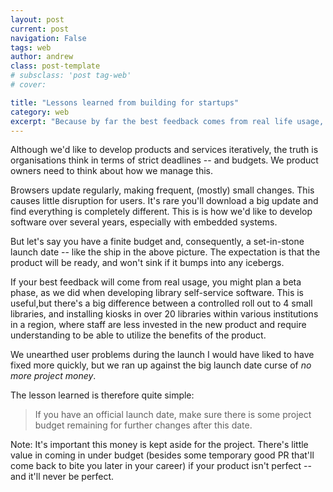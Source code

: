 ```yaml
---
layout: post
current: post
navigation: False
tags: web
author: andrew
class: post-template
# subsclass: 'post tag-web'
# cover: 

title: "Lessons learned from building for startups"
category: web
excerpt: "Because by far the best feedback comes from real life usage, you should look at keeping back development money post-official launch."
---
```


Although we'd like to develop products and services iteratively, the truth is organisations think in terms of strict deadlines -- and budgets. We product owners need to think about how we manage this.

Browsers update regularly, making frequent, (mostly) small changes. This causes little disruption for users. It's rare you'll download a big update and find everything is completely different. This is is how we'd like to develop software over several years, especially with embedded systems.

But let's say you have a finite budget and, consequently, a set-in-stone launch date -- like the ship in the above picture. The expectation is that the product will be ready, and won't sink if it bumps into any icebergs.

If your best feedback will come from real usage, you might plan a beta phase, as we did when developing library self-service software. This is useful,but there's a big difference between a controlled roll out to 4 small libraries, and installing kiosks in over 20 libraries within various institutions in a region, where staff are less invested in the new product and require understanding to be able to utilize the benefits of the product.

We unearthed user problems during the launch I would have liked to have fixed more quickly, but we ran up against the big launch date curse of _no more project money_.

The lesson learned is therefore quite simple:

<blockquote>If you have an official launch date, make sure there is some project budget remaining for further changes after this date.</blockquote>

Note: It's important this money is kept aside for the project. There's little value in coming in under budget (besides some temporary good PR that'll come back to bite you later in your career) if your product isn't perfect -- and it'll never be perfect.
